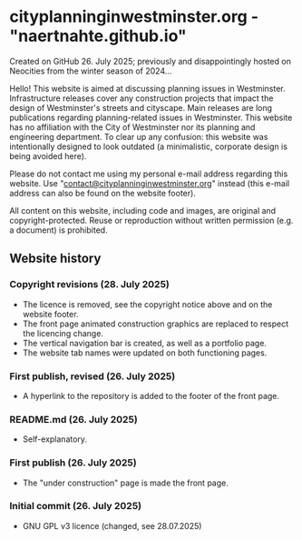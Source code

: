 # cityplanninginwestminster.org - "naertnahte.github.io"
Created on GitHub 26. July 2025; previously and disappointingly hosted on Neocities from the winter season of 2024...

Hello! This website is aimed at discussing planning issues in Westminster. Infrastructure releases cover any construction projects that impact the design of Westminster's streets and cityscape. Main releases are long publications regarding planning-related issues in Westminster. This website has no affiliation with the City of Westminster nor its planning and engineering department. To clear up any confusion: this website was intentionally designed to look outdated (a minimalistic, corporate design is being avoided here).

Please do not contact me using my personal e-mail address regarding this website. Use "contact@cityplanninginwestminster.org" instead (this e-mail address can also be found on the website footer).

All content on this website, including code and images, are original and copyright-protected. Reuse or reproduction without written permission (e.g. a document) is prohibited.

## Website history
### Copyright revisions (28. July 2025)
* The licence is removed, see the copyright notice above and on the website footer.
* The front page animated construction graphics are replaced to respect the licencing change.
* The vertical navigation bar is created, as well as a portfolio page.
* The website tab names were updated on both functioning pages.
### First publish, revised (26. July 2025)
* A hyperlink to the repository is added to the footer of the front page.
### README.md (26. July 2025)
* Self-explanatory.
### First publish (26. July 2025)
* The "under construction" page is made the front page.
### Initial commit (26. July 2025)
* GNU GPL v3 licence (changed, see 28.07.2025)
